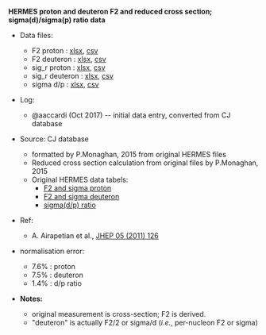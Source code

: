 __HERMES proton and deuteron F2 and reduced cross section; sigma(d)/sigma(p) ratio data__

* Data files: 
  * F2    proton   : [xlsx](../data/JAM/10007.xlsx), [csv](../data/JAM/csv/10007.csv)     
  * F2    deuteron : [xlsx](../data/JAM/10008.xlsx), [csv](../data/JAM/csv/10008.csv) 
  * sig_r proton   : [xlsx](../data/JAM/10005.xlsx), [csv](../data/JAM/csv/10005.csv)
  * sig_r deuteron : [xlsx](../data/JAM/10006.xlsx), [csv](../data/JAM/csv/10006.csv)  
  * sigma d/p      : [xlsx](../data/JAM/10009.xlsx), [csv](../data/JAM/csv/10009.csv)
  
* Log:
  * @aaccardi (Oct 2017) -- initial data entry, converted from CJ database

* Source: CJ database
   * formatted by P.Monaghan, 2015 from original HERMES files
   * Reduced cross section calculation from original files by P.Monaghan, 2015 
   * Original HERMES data tabels:
     * [F2 and sigma proton](http://www-hermes.desy.de/cgi-bin2/serve-data.cgi?FILE=../pub/TRANS/F2-7.dat&S=final&B=F2)
     * [F2 and sigma deuteron](http://www-hermes.desy.de/cgi-bin2/serve-data.cgi?FILE=../pub/TRANS/F2-8.dat&S=final&B=F2)
     * [sigma(d/p) ratio](http://www-hermes.desy.de/cgi-bin2/serve-data.cgi?FILE=../pub/TRANS/F2-11.dat&S=final&B=F2)

* Ref:
  * A. Airapetian et al., [JHEP 05 (2011) 126](https://inspirehep.net/record/684005/)

* normalisation error: 
  * 7.6% : proton
  * 7.5% : deuteron
  * 1.4% : d/p ratio

* __Notes:__ 
  * original measurement is cross-section; F2 is derived.
  * "deuteron" is actually F2/2 or sigma/d (_i.e._, per-nucleon F2 or sigma)

